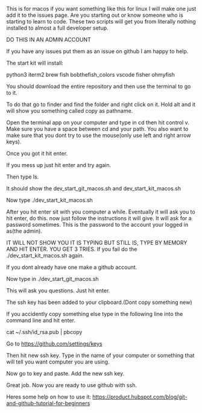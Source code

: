This is for macos if you want something like this for linux I will make one just add it to the issues page.
Are you starting out or know someone who is starting to learn to code. These two scripts will get you from literally nothing installed to almost a full developer setup.

DO THIS IN AN ADMIN ACCOUNT

If you have any issues put them as an issue on github I am happy to help.

The start kit will install:

python3
iterm2
brew
fish
bobthefish_colors
vscode
fisher
ohmyfish

You should download the entire repository and then use the terminal to go to it.

To do that go to finder and find the folder and right click on it. Hold alt and it will show you something called copy as pathname.

Open the terminal app on your computer and type in cd then hit control v. Make sure you have a space between cd and your path. You also want to make sure that you dont try to use the mouse(only use left and right arrow keys). 

Once you got it hit enter.

If you mess up just hit enter and try again.

Then type ls. 

It should show the dev_start_git_macos.sh and dev_start_kit_macos.sh

Now type ./dev_start_kit_macos.sh

After you hit enter sit with you computer a while. Eventually it will ask you to hit enter, do this. now just follow the instructions it will give. It will ask for a password sometimes. This is the password to the account your logged in as(the admin).

IT WILL NOT SHOW YOU IT IS TYPING BUT STILL IS, TYPE BY MEMORY AND HIT ENTER. YOU GET 3 TRIES. If you fail do the ./dev_start_kit_macos.sh again.

If you dont already have one make a github account.

Now type in ./dev_start_git_macos.sh

This will ask you questions. Just hit enter.

The ssh key has been added to your clipboard.(Dont copy something new) 

If you accidently copy something else type in the following line into the command line and hit enter.

cat ~/.ssh/id_rsa.pub | pbcopy

Go to https://github.com/settings/keys

Then hit new ssh key. Type in the name of your computer or something that will tell you want computer you are using.

Now go to key and paste. Add the new ssh key.

Great job. Now you are ready to use github with ssh.

Heres some help on how to use it: https://product.hubspot.com/blog/git-and-github-tutorial-for-beginners

